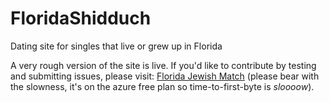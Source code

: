 # FloridaShidduch
Dating site for singles that live or grew up in Florida

A very rough version of the site is live. If you'd like to contribute by testing and submitting issues, please visit: [Florida Jewish Match](https://jewishmatch.azurewebsites.net/) (please bear with the slowness, it's on the azure free plan so time-to-first-byte is _sloooow_).
